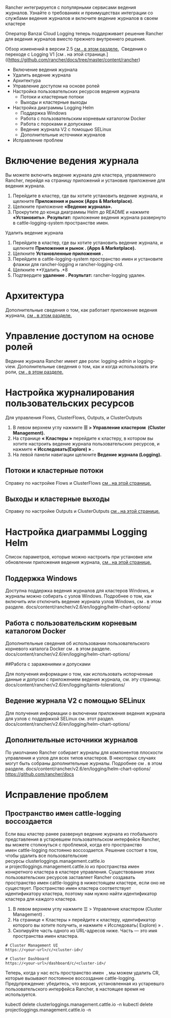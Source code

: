 Rancher интегрируется с популярными сервисами ведения журналов. Узнайте о требованиях и преимуществах интеграции со службами ведения журналов и включите ведение журналов в своем кластере

Оператор Banzai Cloud Logging теперь поддерживает решение Rancher для ведения журналов вместо прежнего внутреннего решения.

Обзор изменений в версии 2.5 [см . в этом разделе.](https://github.com/rancher/docs/blob/master/content/rancher/v2.6/en/logging/%7B%7B%3Cbaseurl%3E%7D%7D/rancher/v2.6/en/logging/architecture/.)  Сведения о переходе с Logging V1 [см . на этой странице.]((https://github.com/rancher/docs/tree/master/content/rancher)

-	Включение ведения журнала
-	Удалить ведение журнала
-	Архитектура
-	Управление доступом на основе ролей
-	Настройка пользовательских ресурсов ведения журнала
    -	Потоки и кластерные потоки
    -	Выходы и кластерные выходы
-	Настройка диаграммы Logging Helm
    -	Поддержка Windows
    -	Работа с пользовательским корневым каталогом Docker
    -	Работа с пороками и допусками
    -	Ведение журнала V2 с помощью SELinux
    -	Дополнительные источники журналов
-	Исправление проблем


# Включение ведения журнала

Вы можете включить ведение журнала для кластера, управляемого Rancher, перейдя на страницу приложений и установив приложение для ведения журнала.

1.	Перейдите в кластер, где вы хотите установить ведение журнала, и щелкните **Приложения и рынок (Apps & Marketplace)**.
2.	Щелкните приложение **«Ведение журнала».**
3.	Прокрутите до конца диаграммы Helm  до README и нажмите **«Установить»**.
**Результат:** приложение ведения журнала развернуто в cattle-logging-system пространстве имен.

Удалить ведение журнала

1.	Перейдите в кластер, где вы хотите установить ведение журнала, и щелкните **Приложения и рынок . (Apps & Marketplace).**
2.	Щелкните **Установленные приложения .**
3.	Перейдите в cattle-logging-system пространство имен и установите флажки для rancher-logging и rancher-logging-crd.
4.	Щелкните **Удалить .*8
5.	Подтвердите **удаление .**
**Результат:** rancher-logging удален.

# Архитектура

Дополнительные сведения о том, как работает приложение ведения журнала, [см . в этом разделе.](https://github.com/rancher/docs/blob/master/content/rancher/v2.6/en/logging/rbac)

# Управление доступом на основе ролей

Ведение журнала Rancher имеет две роли: logging-admin и logging-view. Дополнительные сведения о том, как и когда использовать эти роли, [см . в этом разделе.](https://github.com/rancher/docs/blob/master/content/rancher/v2.6/en/logging/rbac)

# Настройка журналирования пользовательских ресурсов

Для управления Flows, ClusterFlows, Outputs, и ClusterOutputs

1.	В левом верхнем углу нажмите **☰ > Управление кластером  (Cluster Management).**
2.	На странице **« Кластеры »** перейдите к кластеру, в котором вы хотите настроить ведение журнала пользовательских ресурсов, и нажмите **« Исследовать(Explore) » .**
3.	На левой панели навигации щелкните **Ведение журнала (Logging).**

## Потоки и кластерные потоки

Справку по настройке Flows и ClusterFlows [см . на этой странице.](https://github.com/rancher/docs/blob/master/content/rancher/v2.6/en/logging/custom-resource-config/flows)

## Выходы и кластерные выходы
Справку по настройке Outputs и ClusterOutputs [см . на этой странице.](https://github.com/rancher/docs/blob/master/content/rancher/v2.6/en/logging/custom-resource-config/outputs)

# Настройка диаграммы Logging Helm

Список параметров, которые можно настроить при установке или обновлении приложения ведения журнала, [см . на этой странице.](https://github.com/rancher/docs/blob/master/content/rancher/v2.6/en/logging/helm-chart-options)

## Поддержка Windows

Доступна поддержка ведения журналов для кластеров Windows, и журналы можно собирать с узлов Windows.
Подробнее о том, как включить или отключить ведение журнала узлов Windows, см . в этом разделе. docs/content/rancher/v2.6/en/logging/helm-chart-options/

## Работа с пользовательским корневым каталогом Docker

Дополнительные сведения об использовании пользовательского корневого каталога Docker см . в этом разделе. docs/content/rancher/v2.6/en/logging/helm-chart-options/

##Работа с заражениями и допусками

Для получения информации о том, как использовать испорченные данные и допуски с приложением ведения журнала, см. эту страницу. docs/content/rancher/v2.6/en/logging/taints-tolerations/

## Ведение журнала V2 с помощью SELinux

Для получения информации о включении приложения ведения журнала для узлов с поддержкой SELinux см. этот раздел. docs/content/rancher/v2.6/en/logging/helm-chart-options/

## Дополнительные источники журналов

По умолчанию Rancher собирает журналы для компонентов плоскости управления и узлов для всех типов кластеров. В некоторых случаях могут быть собраны дополнительные журналы. Подробнее см . в этом разделе. docs/content/rancher/v2.6/en/logging/helm-chart-options/ https://github.com/rancher/docs

# Исправление проблем

## Пространство имен cattle-logging воссоздается

Если ваш кластер ранее развернул ведение журнала из глобального представления в устаревшем пользовательском интерфейсе Rancher, вы можете столкнуться с проблемой, когда его пространство имен cattle-logging постоянно воссоздается.
Решение состоит в том, чтобы удалить все пользовательские ресурсы clusterloggings.management.cattle.io и projectloggings.management.cattle.io из пространства имен конкретного кластера в кластере управления. Существование этих пользовательских ресурсов заставляет Rancher создавать пространство имен cattle-logging в нижестоящем кластере, если оно не существует.
Пространство имен кластера соответствует идентификатору кластера, поэтому нам нужно найти идентификатор кластера для каждого кластера.

1.	В левом верхнем углу нажмите ☰ > Управление кластером (Cluster Management) .
2.	На странице « Кластеры » перейдите к кластеру, идентификатор которого вы хотите получить, и нажмите « Исследовать( Explore) » .
3.	Скопируйте часть <cluster-id> одного из URL-адресов ниже. Часть <cluster-id>— это имя пространства имен кластера.
  
```
# Cluster Management UI
https://<your-url>/c/<cluster-id>/

# Cluster Dashboard
https://<your-url>/dashboard/c/<cluster-id>/
```
  
Теперь, когда у нас есть пространство имен <cluster-id>  , мы можем удалить CR, которые вызывают постоянное воссоздание cattle-logging.
Предупреждение: убедитесь, что версия, установленная из устаревшго пользовательского интерфейса Rancher, в настоящее время не используется.

kubectl delete clusterloggings.management.cattle.io -n <cluster-id>
kubectl delete projectloggings.management.cattle.io -n <cluster-id>
